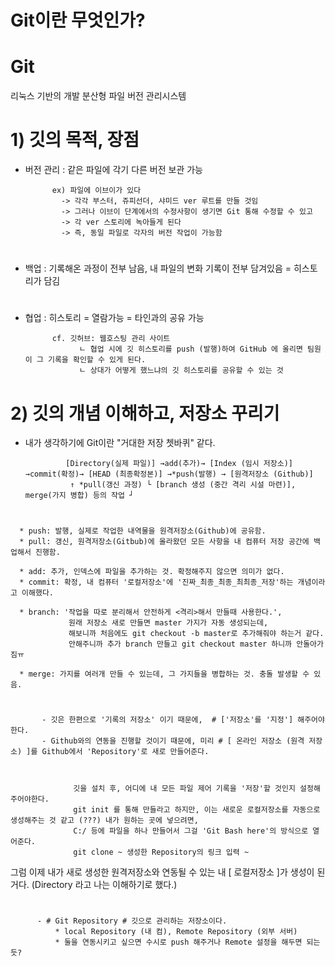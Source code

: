 # Git이란 무엇인가?

# Git
  
  
  리눅스 기반의 개발 분산형 파일 버전 관리시스템

# 

  # 1) 깃의 목적, 장점

 -  버전 관리 : 같은 파일에 각기 다른 버전 보관 가능

              ex) 파일에 이브이가 있다
                -> 각각 부스터, 쥬피선더, 샤미드 ver 루트를 만들 것임
                -> 그러나 이브이 단계에서의 수정사항이 생기면 Git 통해 수정할 수 있고 
                -> 각 ver 스토리에 녹아들게 된다
                -> 즉, 동일 파일로 각자의 버전 작업이 가능함
      
#
 -  백업 : 기록해온 과정이 전부 남음, 내 파일의 변화 기록이 전부 담겨있음 = 히스토리가 담김
#
 -  협업 : 히스토리 = 열람가능 = 타인과의 공유 가능


              cf. 깃허브: 웹호스팅 관리 사이트
                    ㄴ 협업 시에 깃 히스토리를 push (발행)하여 GitHub 에 올리면 팀원이 그 기록을 확인할 수 있게 된다.
                    ㄴ 상대가 어떻게 했느냐의 깃 히스토리를 공유할 수 있는 것
               
               
   #


# 2) 깃의 개념 이해하고, 저장소 꾸리기


 - 내가 생각하기에 Git이란 "거대한 저장 쳇바퀴" 같다.

                [Directory(실제 파일)] →add(추가)→ [Index (임시 저장소)] →commit(확정)→ [HEAD (최종확정본)] →*push(발행) → [원격저장소 (Github)]
                 ↑ *pull(갱신 과정) └ [branch 생성 (중간 격리 시설 마련)], merge(가지 병합) 등의 작업 ┘
          

#

      * push: 발행, 실제로 작업한 내역물을 원격저장소(Github)에 공유함.
      * pull: 갱신, 원격저장소(Gitbub)에 올라왔던 모든 사항을 내 컴퓨터 저장 공간에 백업해서 진행함.

      * add: 추가, 인덱스에 파일을 추가하는 것. 확정해주지 않으면 의미가 없다.
      * commit: 확정, 내 컴퓨터 '로컬저장소'에 '진짜_최종_최종_최최종_저장'하는 개념이라고 이해했다.    
      
      * branch: '작업을 따로 분리해서 안전하게 <격리>해서 만들때 사용한다.', 
                 원래 저장소 새로 만들면 master 가지가 자동 생성되는데, 
                 해보니까 처음에도 git checkout -b master로 추가해줘야 하는거 같다.
                 안해주니까 추가 branch 만들고 git checkout master 하니까 안돌아가짐ㅠ 
      
      * merge: 가지를 여러개 만들 수 있는데, 그 가지들을 병합하는 것. 충돌 발생할 수 있음.
      
      
      
      
#  
          
          
           - 깃은 한편으로 '기록의 저장소' 이기 때문에,  # ['저장소'를 '지정'] 해주어야 한다.
           - Github와의 연동을 진행할 것이기 때문에, 미리 # [ 온라인 저장소 (원격 저장소) ]를 Github에서 'Repository'로 새로 만들어준다.



                  깃을 설치 후, 어디에 내 모든 파일 제어 기록을 '저장'할 것인지 설정해주어야한다.
                  git init 를 통해 만들라고 하지만, 이는 새로운 로컬저장소를 자동으로 생성해주는 것 같고 (???) 내가 원하는 곳에 넣으려면,
                  C:/ 등에 파일을 하나 만들어서 그걸 'Git Bash here'의 방식으로 열어준다.
                  git clone ~ 생성한 Repository의 링크 입력 ~
                
   
   
   그럼 이제 내가 새로 생성한 원격저장소와 연동될 수 있는 내 [ 로컬저장소 ]가 생성이 된거다. (Directory 라고 나는 이해하기로 했다.)
          
          
          
# 

          
          - # Git Repository # 깃으로 관리하는 저장소이다.
              * local Repository (내 컴), Remote Repository (외부 서버)
              * 둘을 연동시키고 싶으면 수시로 push 해주거나 Remote 설정을 해두면 되는듯?



